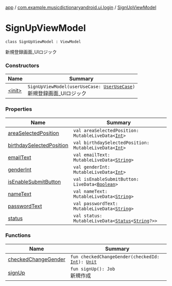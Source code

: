 [app](../../index.md) / [com.example.musicdictionaryandroid.ui.login](../index.md) / [SignUpViewModel](./index.md)

# SignUpViewModel

`class SignUpViewModel : ViewModel`

新規登録画面_UIロジック

### Constructors

| Name | Summary |
|---|---|
| [&lt;init&gt;](-init-.md) | `SignUpViewModel(userUseCase: `[`UserUseCase`](../../com.example.musicdictionaryandroid.domain.usecase/-user-use-case/index.md)`)`<br>新規登録画面_UIロジック |

### Properties

| Name | Summary |
|---|---|
| [areaSelectedPosition](area-selected-position.md) | `val areaSelectedPosition: MutableLiveData<`[`Int`](https://kotlinlang.org/api/latest/jvm/stdlib/kotlin/-int/index.html)`>` |
| [birthdaySelectedPosition](birthday-selected-position.md) | `val birthdaySelectedPosition: MutableLiveData<`[`Int`](https://kotlinlang.org/api/latest/jvm/stdlib/kotlin/-int/index.html)`>` |
| [emailText](email-text.md) | `val emailText: MutableLiveData<`[`String`](https://kotlinlang.org/api/latest/jvm/stdlib/kotlin/-string/index.html)`>` |
| [genderInt](gender-int.md) | `val genderInt: MutableLiveData<`[`Int`](https://kotlinlang.org/api/latest/jvm/stdlib/kotlin/-int/index.html)`>` |
| [isEnableSubmitButton](is-enable-submit-button.md) | `val isEnableSubmitButton: LiveData<`[`Boolean`](https://kotlinlang.org/api/latest/jvm/stdlib/kotlin/-boolean/index.html)`>` |
| [nameText](name-text.md) | `val nameText: MutableLiveData<`[`String`](https://kotlinlang.org/api/latest/jvm/stdlib/kotlin/-string/index.html)`>` |
| [passwordText](password-text.md) | `val passwordText: MutableLiveData<`[`String`](https://kotlinlang.org/api/latest/jvm/stdlib/kotlin/-string/index.html)`>` |
| [status](status.md) | `val status: MutableLiveData<`[`Status`](../../com.example.musicdictionaryandroid.model.util/-status/index.md)`<`[`String`](https://kotlinlang.org/api/latest/jvm/stdlib/kotlin/-string/index.html)`?>>` |

### Functions

| Name | Summary |
|---|---|
| [checkedChangeGender](checked-change-gender.md) | `fun checkedChangeGender(checkedId: `[`Int`](https://kotlinlang.org/api/latest/jvm/stdlib/kotlin/-int/index.html)`): `[`Unit`](https://kotlinlang.org/api/latest/jvm/stdlib/kotlin/-unit/index.html) |
| [signUp](sign-up.md) | `fun signUp(): Job`<br>新規作成 |
